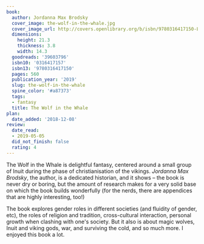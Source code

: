 ```yaml
---
book:
  author: Jordanna Max Brodsky
  cover_image: the-wolf-in-the-whale.jpg
  cover_image_url: http://covers.openlibrary.org/b/isbn/9780316417150-L.jpg
  dimensions:
    height: 21.3
    thickness: 3.8
    width: 14.3
  goodreads: '39603796'
  isbn10: '0316417157'
  isbn13: '9780316417150'
  pages: 560
  publication_year: '2019'
  slug: the-wolf-in-the-whale
  spine_color: '#a87373'
  tags:
  - fantasy
  title: The Wolf in the Whale
plan:
  date_added: '2018-12-08'
review:
  date_read:
  - 2019-05-05
  did_not_finish: false
  rating: 4
---
```


The Wolf in the Whale is delightful fantasy, centered around a small group of Inuit during the phase of christianisation of the vikings. *Jordanna Max Brodsky*, the author, is a dedicated historian, and it shows – the book is never dry or boring, but the amount of research makes for a very solid base on which the book builds wonderfully (for the nerds, there are appendices that are highly interesting, too!)

The book explores gender roles in different societies (and fluidity of gender, etc), the roles of religion and tradition, cross-cultural interaction, personal growth when clashing with one's society. But it also is about magic wolves, Inuit and viking gods, war, and surviving the cold, and so much more. I enjoyed this book a lot.
